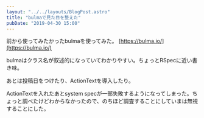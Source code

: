 ```yaml
---
layout: "../../layouts/BlogPost.astro"
title: "bulmaで見た目を整えた"
pubDate: "2019-04-30 15:00"
---
```

前から使ってみたかったbulmaを使ってみた。
[https://bulma.io/](https://bulma.io/)

bulmaはクラス名が叙述的になっていてわかりやすい。ちょっとRSpecに近い書き味。

あとは投稿日をつけたり、ActionTextを導入したり。

ActionTextを入れたあとsystem specが一部失敗するようになってしまった。ちょっと調べたけどわからなかったので、のちほど調査することにしていまは無視することにした。
